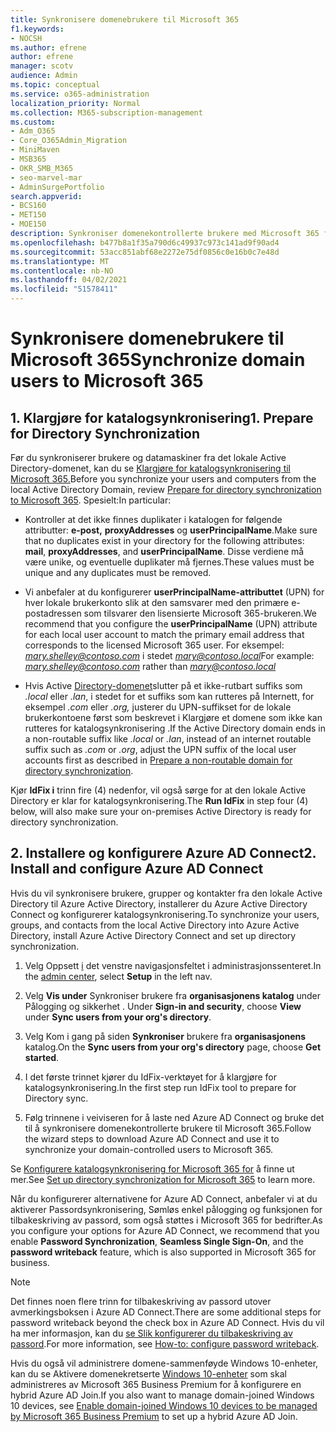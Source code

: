 ```yaml
---
title: Synkronisere domenebrukere til Microsoft 365
f1.keywords:
- NOCSH
ms.author: efrene
author: efrene
manager: scotv
audience: Admin
ms.topic: conceptual
ms.service: o365-administration
localization_priority: Normal
ms.collection: M365-subscription-management
ms.custom:
- Adm_O365
- Core_O365Admin_Migration
- MiniMaven
- MSB365
- OKR_SMB_M365
- seo-marvel-mar
- AdminSurgePortfolio
search.appverid:
- BCS160
- MET150
- MOE150
description: Synkroniser domenekontrollerte brukere med Microsoft 365 for bedrifter.
ms.openlocfilehash: b477b8a1f35a790d6c49937c973c141ad9f90ad4
ms.sourcegitcommit: 53acc851abf68e2272e75df0856c0e16b0c7e48d
ms.translationtype: MT
ms.contentlocale: nb-NO
ms.lasthandoff: 04/02/2021
ms.locfileid: "51578411"
---
```

# <a name="synchronize-domain-users-to-microsoft-365"></a><span data-ttu-id="196fa-103">Synkronisere domenebrukere til Microsoft 365</span><span class="sxs-lookup"><span data-stu-id="196fa-103">Synchronize domain users to Microsoft 365</span></span>

## <a name="1-prepare-for-directory-synchronization"></a><span data-ttu-id="196fa-104">1. Klargjøre for katalogsynkronisering</span><span class="sxs-lookup"><span data-stu-id="196fa-104">1. Prepare for Directory Synchronization</span></span> 

<span data-ttu-id="196fa-105">Før du synkroniserer brukere og datamaskiner fra det lokale Active Directory-domenet, kan du se [Klargjøre for katalogsynkronisering til Microsoft 365.](../enterprise/prepare-for-directory-synchronization.md)</span><span class="sxs-lookup"><span data-stu-id="196fa-105">Before you synchronize your users and computers from the local Active Directory Domain, review [Prepare for directory synchronization to Microsoft 365](../enterprise/prepare-for-directory-synchronization.md).</span></span> <span data-ttu-id="196fa-106">Spesielt:</span><span class="sxs-lookup"><span data-stu-id="196fa-106">In particular:</span></span>

   - <span data-ttu-id="196fa-107">Kontroller at det ikke finnes duplikater i katalogen for følgende attributter: **e-post,** **proxyAddresses** og **userPrincipalName**.</span><span class="sxs-lookup"><span data-stu-id="196fa-107">Make sure that no duplicates exist in your directory for the following attributes: **mail**, **proxyAddresses**, and **userPrincipalName**.</span></span> <span data-ttu-id="196fa-108">Disse verdiene må være unike, og eventuelle duplikater må fjernes.</span><span class="sxs-lookup"><span data-stu-id="196fa-108">These values must be unique and any duplicates must be removed.</span></span>
   
   - <span data-ttu-id="196fa-109">Vi anbefaler at du konfigurerer **userPrincipalName-attributtet** (UPN) for hver lokale brukerkonto slik at den samsvarer med den primære e-postadressen som tilsvarer den lisensierte Microsoft 365-brukeren.</span><span class="sxs-lookup"><span data-stu-id="196fa-109">We recommend that you configure the **userPrincipalName** (UPN) attribute for each local user account to match the primary email address that corresponds to the licensed Microsoft 365 user.</span></span> <span data-ttu-id="196fa-110">For eksempel: *mary.shelley@contoso.com* i stedet *mary@contoso.local*</span><span class="sxs-lookup"><span data-stu-id="196fa-110">For example: *mary.shelley@contoso.com* rather than *mary@contoso.local*</span></span>
   
   - <span data-ttu-id="196fa-111">Hvis Active [Directory-domenet](../enterprise/prepare-a-non-routable-domain-for-directory-synchronization.md)slutter på et ikke-rutbart suffiks som *.local* eller *.lan*, i stedet for et suffiks som kan rutteres på Internett, for eksempel *.com* eller *.org,* justerer du UPN-suffikset for de lokale brukerkontoene først som beskrevet i Klargjøre et domene som ikke kan rutteres for katalogsynkronisering .</span><span class="sxs-lookup"><span data-stu-id="196fa-111">If the Active Directory domain ends in a non-routable suffix like *.local* or *.lan*, instead of an internet routable suffix such as *.com* or *.org*, adjust the UPN suffix of the local user accounts first as described in [Prepare a non-routable domain for directory synchronization](../enterprise/prepare-a-non-routable-domain-for-directory-synchronization.md).</span></span> 

<span data-ttu-id="196fa-112">Kjør **IdFix i** trinn fire (4) nedenfor, vil også sørge for at den lokale Active Directory er klar for katalogsynkronisering.</span><span class="sxs-lookup"><span data-stu-id="196fa-112">The **Run IdFix** in step four (4) below, will also make sure your on-premises Active Directory is ready for directory synchronization.</span></span>

## <a name="2-install-and-configure-azure-ad-connect"></a><span data-ttu-id="196fa-113">2. Installere og konfigurere Azure AD Connect</span><span class="sxs-lookup"><span data-stu-id="196fa-113">2. Install and configure Azure AD Connect</span></span>

<span data-ttu-id="196fa-114">Hvis du vil synkronisere brukere, grupper og kontakter fra den lokale Active Directory til Azure Active Directory, installerer du Azure Active Directory Connect og konfigurerer katalogsynkronisering.</span><span class="sxs-lookup"><span data-stu-id="196fa-114">To synchronize your users, groups, and contacts from the local Active Directory into Azure Active Directory, install Azure Active Directory Connect and set up directory synchronization.</span></span> 

 1. <span data-ttu-id="196fa-115">Velg Oppsett [i](https://go.microsoft.com/fwlink/p/?linkid=2024339)  det venstre navigasjonsfeltet i administrasjonssenteret.</span><span class="sxs-lookup"><span data-stu-id="196fa-115">In the [admin center](https://go.microsoft.com/fwlink/p/?linkid=2024339), select **Setup** in the left nav.</span></span>

 2. <span data-ttu-id="196fa-116">Velg **Vis under** Synkroniser brukere fra **organisasjonens katalog** under Pålogging og sikkerhet . </span><span class="sxs-lookup"><span data-stu-id="196fa-116">Under **Sign-in and security**, choose **View**  under **Sync users from your org's directory**.</span></span>

 3. <span data-ttu-id="196fa-117">Velg Kom i gang på siden **Synkroniser** brukere fra **organisasjonens** katalog.</span><span class="sxs-lookup"><span data-stu-id="196fa-117">On the **Sync users from your org's directory** page, choose **Get started**.</span></span>

 4. <span data-ttu-id="196fa-118">I det første trinnet kjører du IdFix-verktøyet for å klargjøre for katalogsynkronisering.</span><span class="sxs-lookup"><span data-stu-id="196fa-118">In the first step  run IdFix tool to prepare for Directory sync.</span></span>

 5. <span data-ttu-id="196fa-119">Følg trinnene i veiviseren for å laste ned Azure AD Connect og bruke det til å synkronisere domenekontrollerte brukere til Microsoft 365.</span><span class="sxs-lookup"><span data-stu-id="196fa-119">Follow the wizard steps to download Azure AD Connect and use it to synchronize your domain-controlled users to Microsoft 365.</span></span>


<span data-ttu-id="196fa-120">Se [Konfigurere katalogsynkronisering for Microsoft 365 for](../enterprise/set-up-directory-synchronization.md) å finne ut mer.</span><span class="sxs-lookup"><span data-stu-id="196fa-120">See [Set up directory synchronization for Microsoft 365](../enterprise/set-up-directory-synchronization.md) to learn more.</span></span>

<span data-ttu-id="196fa-121">Når du konfigurerer alternativene for Azure AD Connect, anbefaler vi at du  aktiverer Passordsynkronisering, Sømløs enkel pålogging og funksjonen for tilbakeskriving av passord, som også støttes i Microsoft 365 for bedrifter.</span><span class="sxs-lookup"><span data-stu-id="196fa-121">As you configure your options for Azure AD Connect, we recommend that you enable **Password Synchronization**, **Seamless Single Sign-On**, and the **password writeback** feature, which is also supported in Microsoft 365 for business.</span></span>

> [!NOTE]
> <span data-ttu-id="196fa-122">Det finnes noen flere trinn for tilbakeskriving av passord utover avmerkingsboksen i Azure AD Connect.</span><span class="sxs-lookup"><span data-stu-id="196fa-122">There are some additional steps for password writeback beyond the check box in Azure AD Connect.</span></span> <span data-ttu-id="196fa-123">Hvis du vil ha mer informasjon, kan du [se Slik konfigurerer du tilbakeskriving av passord](/azure/active-directory/authentication/howto-sspr-writeback).</span><span class="sxs-lookup"><span data-stu-id="196fa-123">For more information, see [How-to: configure password writeback](/azure/active-directory/authentication/howto-sspr-writeback).</span></span> 

<span data-ttu-id="196fa-124">Hvis du også vil administrere domene-sammenføyde Windows 10-enheter, kan du se Aktivere domenekretserte [Windows 10-enheter](manage-windows-devices.md) som skal administreres av Microsoft 365 Business Premium for å konfigurere en hybrid Azure AD Join.</span><span class="sxs-lookup"><span data-stu-id="196fa-124">If you also want to manage domain-joined Windows 10 devices, see [Enable domain-joined Windows 10 devices to be managed by Microsoft 365 Business Premium](manage-windows-devices.md) to set up a hybrid Azure AD Join.</span></span>